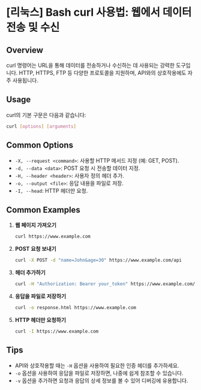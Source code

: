 # [리눅스] Bash curl 사용법: 웹에서 데이터 전송 및 수신

## Overview
curl 명령어는 URL을 통해 데이터를 전송하거나 수신하는 데 사용되는 강력한 도구입니다. HTTP, HTTPS, FTP 등 다양한 프로토콜을 지원하며, API와의 상호작용에도 자주 사용됩니다.

## Usage
curl의 기본 구문은 다음과 같습니다:

```bash
curl [options] [arguments]
```

## Common Options
- `-X, --request <command>`: 사용할 HTTP 메서드 지정 (예: GET, POST).
- `-d, --data <data>`: POST 요청 시 전송할 데이터 지정.
- `-H, --header <header>`: 사용자 정의 헤더 추가.
- `-o, --output <file>`: 응답 내용을 파일로 저장.
- `-I, --head`: HTTP 헤더만 요청.

## Common Examples
1. **웹 페이지 가져오기**
   ```bash
   curl https://www.example.com
   ```

2. **POST 요청 보내기**
   ```bash
   curl -X POST -d "name=John&age=30" https://www.example.com/api
   ```

3. **헤더 추가하기**
   ```bash
   curl -H "Authorization: Bearer your_token" https://www.example.com/api
   ```

4. **응답을 파일로 저장하기**
   ```bash
   curl -o response.html https://www.example.com
   ```

5. **HTTP 헤더만 요청하기**
   ```bash
   curl -I https://www.example.com
   ```

## Tips
- API와 상호작용할 때는 `-H` 옵션을 사용하여 필요한 인증 헤더를 추가하세요.
- `-o` 옵션을 사용하여 응답을 파일로 저장하면, 나중에 쉽게 참조할 수 있습니다.
- `-v` 옵션을 추가하면 요청과 응답의 상세 정보를 볼 수 있어 디버깅에 유용합니다.